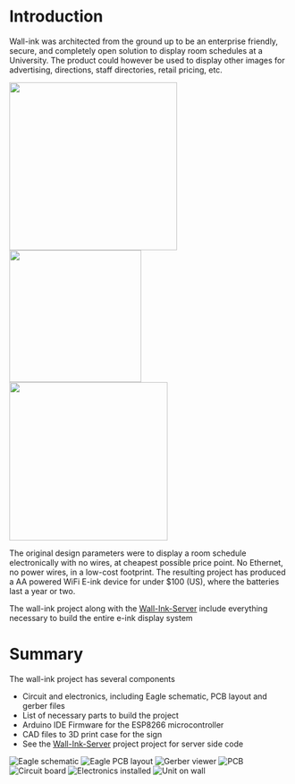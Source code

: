 # Introduction
Wall-ink was architected from the ground up to be an enterprise friendly, secure, and completely open solution to display room schedules at a University.  The product could however be used to display other images for advertising, directions, staff directories, retail pricing, etc.  

<img src="https://i.imgur.com/etozOAa.png" width="300"><img src="https://i.imgur.com/uxgWvmZ.png" width="236"><img src="https://i.imgur.com/bR7Etyk.png" width="283">

The original design parameters were to display a room schedule electronically with no wires, at cheapest possible price point.  No Ethernet, no power wires, in a low-cost footprint.  The resulting project has produced a AA powered WiFi E-ink device for under $100 (US), where the batteries last a year or two.  


The wall-ink project along with the [Wall-Ink-Server](https://github.com/caedm/wall-ink-server) include everything necessary to build the entire e-ink display system 
 
# Summary
The wall-ink project has several components

* Circuit and electronics, including Eagle schematic, PCB layout and gerber files
* List of necessary parts to build the project
* Arduino IDE Firmware for the ESP8266 microcontroller
* CAD files to 3D print case for the sign
* See the [Wall-Ink-Server](https://github.com/caedm/wall-ink-server) project project for server side code



![Eagle schematic](https://i.imgur.com/yiEXq9H.png)
![Eagle PCB layout](https://i.imgur.com/uxgWvmZ.png)
![Gerber viewer](https://i.imgur.com/9EgJgCA.png)
![PCB](https://i.imgur.com/uxgWvmZ.png)
![Circuit board](https://i.imgur.com/uxgWvmZ.png)
![Electronics installed](https://i.imgur.com/uxgWvmZ.png)
![Unit on wall](https://i.imgur.com/uxgWvmZ.png)
